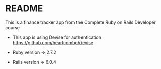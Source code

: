 # README

This is a finance tracker app from the Complete Ruby on Rails Developer course

* This app is using Devise for authentication https://github.com/heartcombo/devise

* Ruby version => 2.7.2

* Rails version => 6.0.4